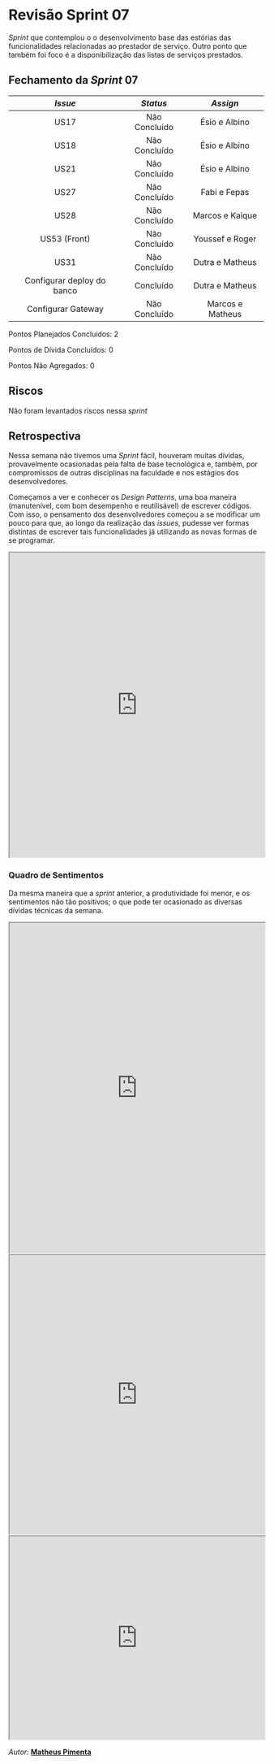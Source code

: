 # Revisão Sprint 07

*Sprint* que contemplou o o desenvolvimento base das estórias das funcionalidades relacionadas ao prestador de serviço. Outro ponto que também foi foco é a disponibilização das listas de serviços prestados.

## Fechamento da _Sprint_ 07

|       _Issue_        | *Status* |         *Assign*         |
| :------------------: | :----: | :----------------------: |
|        US17          |   Não Concluído    |       Ésio e Albino       |
|        US18          |   Não Concluído    |       Ésio e Albino       |
|        US21          |   Não Concluído    |       Ésio e Albino       |
| US27 | Não Concluído | Fabi e Fepas |
| US28 | Não Concluído |  Marcos e Kaique |
| US53 (Front) | Não Concluído | Youssef e Roger |
| US31 | Não Concluído | Dutra e Matheus |
| Configurar deploy do banco | Concluído | Dutra e Matheus |
| Configurar Gateway |   Não Concluído    |     Marcos e Matheus     |

Pontos Planejados Concluídos: 2

Pontos de Dívida Concluídos:  0   

Pontos Não Agregados: 0

## Riscos    

Não foram levantados riscos nessa *sprint*

## Retrospectiva

Nessa semana não tivemos uma _Sprint_ fácil, houveram muitas dívidas, provavelmente ocasionadas pela falta de base tecnológica e, também, por compromissos de outras disciplinas na faculdade e nos estágios dos desenvolvedores.

Começamos a ver e conhecer os _Design Patterns_, uma boa maneira (manutenível, com bom desempenho e reutilisável) de escrever códigos. Com isso, o pensamento dos desenvolvedores começou a se modificar um pouco para que, ao longo da realização das _issues_, pudesse ver formas distintas de escrever tais funcionalidades já utilizando as novas formas de se programar.



<iframe src="https://docs.google.com/spreadsheets/d/e/2PACX-1vRqUZ1d6YQIwFiUx0MoWwVzN30uPomB4DB7b-5VBF7mz3lSvnxWr9EGD8fd5I4I414CypesSnoi5hJc/pubhtml?gid=326990821&single=true" width="100%" height="600px"></iframe>

### Quadro de Sentimentos

Da mesma maneira que a *sprint* anterior, a produtividade foi menor, e os sentimentos não tão positivos; o que pode ter ocasionado as diversas dívidas técnicas da semana.


<iframe src="https://docs.google.com/spreadsheets/d/e/2PACX-1vTCi50PjVIcno1S4pHK7rwji2MFbxJF53iYGnTs7WUNLNvE27HHLNfFlsCh3wiNMZvseopMCvagD3-I/pubchart?oid=1932086674&format=interactive" width="100%" height="650px"></iframe>

<iframe src="https://docs.google.com/spreadsheets/d/e/2PACX-1vQkmreugxEeCvz7vA6DvWdZPITI3DHEceQe1YxgnDS8PCFgB7ZXbUJh--b5Sfm1KVFoWPPCRoqAnWgp/pubchart?oid=1983704654&format=interactive" width="100%" height="550px"></iframe>

<iframe src="https://docs.google.com/spreadsheets/d/e/2PACX-1vTQc0fUk1XPc1xZp0cgnfcYU5CT0Do2hNvgCCW8HrlH4QBHtrLE7vOPHEFylxwO3Zwxe3zAhnpgugnh/pubchart?oid=1622476992&format=interactive" width="100%" height="400px"></iframe>


*Autor:* **[Matheus Pimenta](https://github.com/Matheusss03)**